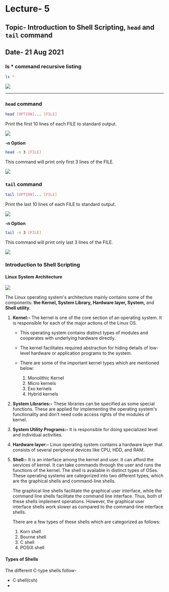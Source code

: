 # Lecture- 5
## Topic- Introduction to Shell Scripting, `head` and `tail` command
## Date- 21 Aug 2021

### ls * command recursive listing

```bash
ls *
```

<img src="/images/fig_5.1.png">

----

### `head` command

```bash
head [OPTION]... [FILE]
```
Print the first 10 lines of each FILE to standard output.

<img src="/images/fig_5.2.png">

**-n Option**

```bash
head -n 3 [FILE]
```
This command will print only first 3 lines of the FILE.

<img src="/images/fig_5.3.png">

### `tail` command

```bash
tail [OPTION]... [FILE]
```
Print the last 10 lines of each FILE to standard output.

<img src="/images/fig_5.4.png">

**-n Option**

```bash
tail -n 3 [FILE]
```
This command will print only last 3 lines of the FILE.

<img src="/images/fig_5.3.png">

### Introduction to Shell Scripting

#### Linux System Architecture

<img src="/images/architecture-of-linux.png">

The Linux operating system's architecture mainly contains some of the components: **the Kernel, System Library, Hardware layer, System,** and **Shell utility**.

1. **Kernel:-** The kernel is one of the core section of an operating system. It is responsible for each of the major actions of the Linux OS.

    - This operating system contains distinct types of modules and cooperates with underlying hardware directly.

    - The kernel facilitates required abstraction for hiding details of low-level hardware or application programs to the system.
    
    - There are some of the important kernel types which are mentioned below:

        1. Monolithic Kernel
        1. Micro kernels
        1. Exo kernels
        1. Hybrid kernels

2. **System Libraries:-** These libraries can be specified as some special functions. These are applied for implementing the operating system's functionality and don't need code access rights of the modules of kernel.

3. **System Utility Programs:-** It is responsible for doing specialized level and individual activities.

4. **Hardware layer:-** Linux operating system contains a hardware layer that consists of several peripheral devices like CPU, HDD, and RAM.

5. **Shell:-** It is an interface among the kernel and user. It can afford the services of kernel. It can take commands through the user and runs the functions of the kernel. The shell is available in distinct types of OSes. These operating systems are categorized into two different types, which are the graphical shells and command-line shells.


    The graphical line shells facilitate the graphical user interface, while the command line shells facilitate the command line interface. Thus, both of these shells implement operations. However, the graphical user interface shells work slower as compared to the command-line interface shells.

    There are a few types of these shells which are categorized as follows:
    1. Korn shell
    1. Bourne shell
    1. C shell
    1. POSIX shell
#### Types of Shells

The different C-type shells follow-
- C shell(csh)
- 
